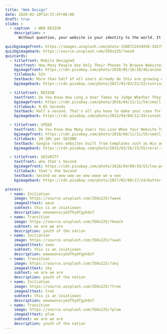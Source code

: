```yaml
---
title: "Web Design"
date: 2020-02-10T14:37:47+08:00
draft: true
slides :
  - caption  : WEB DESIGN
    description: >
      Without question, your website is your identity to the world. It is who you are, what you offer, and why the user should trust you. But to attract and keep users, you must provide excellent Design, Speed, Security, and Mobile Usability. We do that. And, best of all, we don't bankrupt you to do it!

quizbgimagefront: https://images.unsplash.com/photo-1580722434936-3d175913fbdc?ixlib=rb-1.2.1&ixid=eyJhcHBfaWQiOjEyMDd9&auto=format&fit=crop&w=1951&q=80
quizbgimageback: https://source.unsplash.com/350x225/?wood
quizcards:
  - titlefront: Mobile Designed
    textfront: How Many People Use Only Their Phones To Browse Websites and Social Media?
    bgimagefront: https://cdn.pixabay.com/photo/2018/05/16/10/46/animal-3405434_1280.jpg
    titleback: 52%
    textback: More than half of all users already do this are growing daily. However, though over half of users browse over Mobile, almost all websites are not built for phones and perform SIGNIFICANTLY worse for mobile users. This is true for design but much more so for speed. Google ranks websites by both Mobile and Desktop when it decides who to rank on their search engine. We tailor each and every word, image, layout, and all the technical details, to perform every bit as well on a phone as on a PC.
    bgimageback: https://cdn.pixabay.com/photo/2017/01/03/22/53/sunrise-1950873_1280.jpg

  - titlefront: DESIGN
    textfront: Do You Know How Long a User Takes to Judge Whether They Will Stay or Leave on Your Website?
    bgimagefront: https://cdn.pixabay.com/photo/2018/04/11/11/54/small-poly-3310319_1280.jpg
    titleback: 0.05 Seconds
    textback: Half a second. That's all you have to make your case for why a user should stay and learn about who you are and what you do. If half a second is all you have to make a difference, it should be the best half second in history. If your website looks like others, you can guarantee that the user will move on quickly. Be original and make your mark. We work with you to understand who you are. What are your themes, your intentions, your goals. We use that to design a spectacular website that understands colour psychology, technical effects, and User Optimized layouts. The user will feel at home the moment they land on your page and will grow that feeling until they leave, only to return again.
    bgimageback: https://cdn.pixabay.com/photo/2013/04/04/12/34/sunset-100367_1280.jpg

  - titlefront: SPEED
    textfront: Do You Know How Many Users You Lose When Your Website Takes Longer Than 3 Seconds to Load?
    bgimagefront: https://cdn.pixabay.com/photo/2018/04/11/11/55/small-poly-3310320_1280.jpg
    titleback: 20-30% per SECOND
    textback: Google rates websites built from templates such as Wix and WordPress a "C" grade or lower due to their extremely slow loading speeds and lower performance. Our websites have an "A" grade because we know that Speed and Performance are hugely impactful to get your page ranked highly on Google, currently used by 75% of all users to search for anything, but will also retain those users who would leave due to slow loading times and performance issues. We ensure that all designs are created speed-first. Images, colours, content, all tuned for maximum speed.
    bgimageback: https://cdn.pixabay.com/photo/2015/03/26/15/55/coral-reef-692957_1280.jpg

  - titlefront: SECURITY
    textfront: who that's Second
    bgimagefront: https://cdn.pixabay.com/photo/2018/04/09/19/55/low-poly-3305284_1280.jpg
    titleback: that's the Second
    textback: Second wo wow wow wo wow wowo wo w owo 
    bgimageback: https://cdn.pixabay.com/photo/2017/02/08/17/24/butterfly-2049567_1280.jpg

process:
  - name: Initiation
    image: https://source.unsplash.com/350x225/?wave
    imagealttext: wave
    subtext: this is an iniatioaon
    description: wowowonscykdfhydfgyhdxf 
  - name: Transition
    image: https://source.unsplash.com/350x225/?beach
    subtext: we are we are
    description: youth of the nation
  - name: Initiation
    image: https://source.unsplash.com/350x225/?swan
    imagealttext: swan
    subtext: this is an iniatioaon
    description: wowowonscykdfhydfgyhdxf 
  - name: Transition
    image: https://source.unsplash.com/350x225/?sky
    imagealttext: sky
    subtext: we are we are
    description: youth of the nation
  - name: Initiation
    image: https://source.unsplash.com/350x225/?tree
    imagealttext: tree
    subtext: this is an iniatioaon
    description: wowowonscykdfhydfgyhdxf 
  - name: Transition
    image: https://source.unsplash.com/350x225/?plum
    imagealttext: plum
    subtext: we are we are
    description: youth of the nation
---
```

